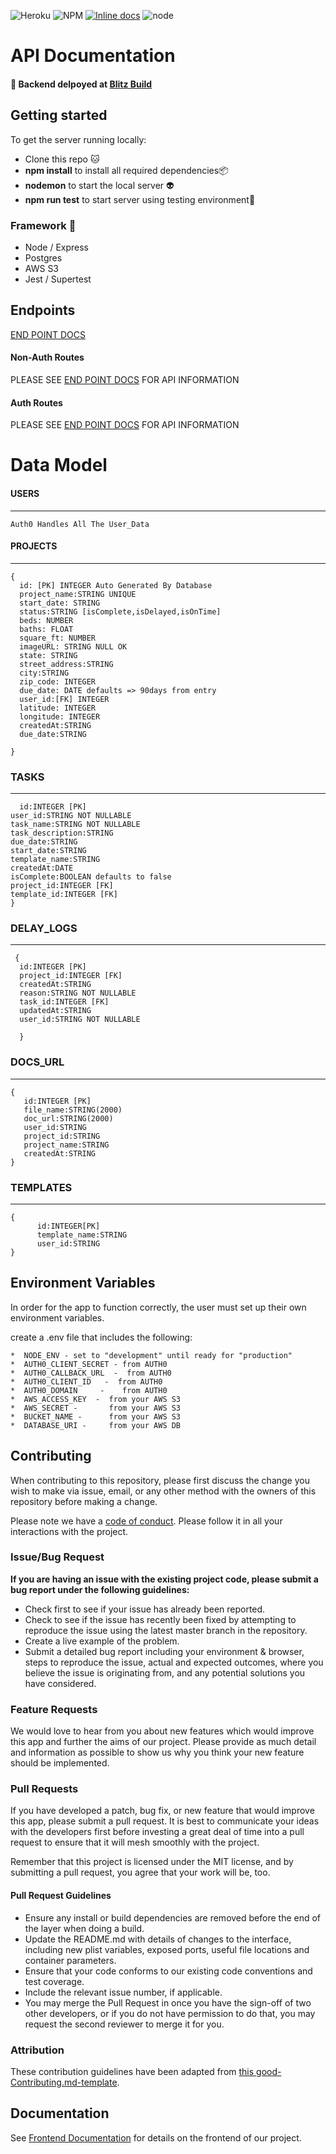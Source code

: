
![Heroku](http://heroku-badge.herokuapp.com/?app=heroku-badge&root=projects.html) ![NPM](https://badgen.net/npm/v/express) [![Inline docs](http://inch-ci.org/github/LAMBDA-SCHOOL-LABS/blitz-build-be.svg?branch=master)](http://inch-ci.org/github/LAMBDA-SCHOOL-LABS/blitz-build-be) ![node](https://badgen.net/npm/node/next)

# API Documentation

#### :rocket: Backend delpoyed at [Blitz Build](https://build-build-production.herokuapp.com/) <br>

##  Getting started

To get the server running locally:



 - Clone this repo :cat:
- **npm install** to install all required dependencies:package:
- **nodemon** to start the local server :alien:
- **npm run test** to start server using testing environment:pencil:

### Framework :wrench:



-    Node / Express 
-    Postgres
-    AWS S3 
-    Jest / Supertest


## Endpoints

[END POINT DOCS](https://documenter.getpostman.com/view/7960570/SWDzeLuk)

#### Non-Auth Routes

PLEASE SEE [END POINT DOCS](https://documenter.getpostman.com/view/7960570/SWDzeLuk) FOR API INFORMATION



#### Auth Routes

PLEASE SEE [END POINT DOCS](https://documenter.getpostman.com/view/7960570/SWDzeLuk) FOR API INFORMATION


# Data Model



####  USERS

---

```
Auth0 Handles All The User_Data

```

#### PROJECTS

---

```
{
  id: [PK] INTEGER Auto Generated By Database
  project_name:STRING UNIQUE
  start_date: STRING
  status:STRING [isComplete,isDelayed,isOnTime]
  beds: NUMBER
  baths: FLOAT
  square_ft: NUMBER
  imageURL: STRING NULL OK
  state: STRING
  street_address:STRING
  city:STRING
  zip_code: INTEGER
  due_date: DATE defaults => 90days from entry
  user_id:[FK] INTEGER
  latitude: INTEGER
  longitude: INTEGER 
  createdAt:STRING
  due_date:STRING
 
}
```
### TASKS
---
```{
  id:INTEGER [PK]
user_id:STRING NOT NULLABLE
task_name:STRING NOT NULLABLE
task_description:STRING
due_date:STRING
start_date:STRING
template_name:STRING
createdAt:DATE
isComplete:BOOLEAN defaults to false
project_id:INTEGER [FK]
template_id:INTEGER [FK]
} 
```

### DELAY_LOGS
---
```
 {
  id:INTEGER [PK]
  project_id:INTEGER [FK]
  createdAt:STRING
  reason:STRING NOT NULLABLE
  task_id:INTEGER [FK]
  updatedAt:STRING
  user_id:STRING NOT NULLABLE

  } 
```

### DOCS_URL
---
```
{
   id:INTEGER [PK]
   file_name:STRING(2000)
   doc_url:STRING(2000)
   user_id:STRING
   project_id:STRING
   project_name:STRING
   createdAt:STRING
} 
```
### TEMPLATES
---
```
{
      id:INTEGER[PK]
      template_name:STRING
      user_id:STRING
}
```

##  Environment Variables

In order for the app to function correctly, the user must set up their own environment variables.

create a .env file that includes the following:


    
   
    *  NODE_ENV - set to "development" until ready for "production"
    *  AUTH0_CLIENT_SECRET - from AUTH0
    *  AUTH0_CALLBACK_URL  -  from AUTH0
    *  AUTH0_CLIENT_ID   -  from AUTH0
    *  AUTH0_DOMAIN     -    from AUTH0
    *  AWS_ACCESS_KEY  -  from your AWS S3 
    *  AWS_SECRET -       from your AWS S3 
    *  BUCKET_NAME -      from your AWS S3 
    *  DATABASE_URI -     from your AWS DB
    
## Contributing

When contributing to this repository, please first discuss the change you wish to make via issue, email, or any other method with the owners of this repository before making a change.

Please note we have a [code of conduct](./code_of_conduct.md). Please follow it in all your interactions with the project.

### Issue/Bug Request

 **If you are having an issue with the existing project code, please submit a bug report under the following guidelines:**
 - Check first to see if your issue has already been reported.
 - Check to see if the issue has recently been fixed by attempting to reproduce the issue using the latest master branch in the repository.
 - Create a live example of the problem.
 - Submit a detailed bug report including your environment & browser, steps to reproduce the issue, actual and expected outcomes,  where you believe the issue is originating from, and any potential solutions you have considered.

### Feature Requests

We would love to hear from you about new features which would improve this app and further the aims of our project. Please provide as much detail and information as possible to show us why you think your new feature should be implemented.

### Pull Requests

If you have developed a patch, bug fix, or new feature that would improve this app, please submit a pull request. It is best to communicate your ideas with the developers first before investing a great deal of time into a pull request to ensure that it will mesh smoothly with the project.

Remember that this project is licensed under the MIT license, and by submitting a pull request, you agree that your work will be, too.

#### Pull Request Guidelines

- Ensure any install or build dependencies are removed before the end of the layer when doing a build.
- Update the README.md with details of changes to the interface, including new plist variables, exposed ports, useful file locations and container parameters.
- Ensure that your code conforms to our existing code conventions and test coverage.
- Include the relevant issue number, if applicable.
- You may merge the Pull Request in once you have the sign-off of two other developers, or if you do not have permission to do that, you may request the second reviewer to merge it for you.

### Attribution

These contribution guidelines have been adapted from [this good-Contributing.md-template](https://gist.github.com/PurpleBooth/b24679402957c63ec426).

## Documentation

See [Frontend Documentation](https://github.com/Lambda-School-Labs/blitz-build-fe/blob/master/README.md) for details on the frontend of our project.

